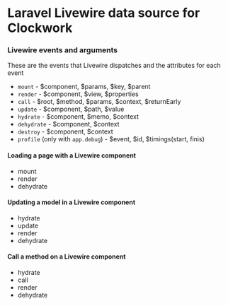 # Laravel Livewire data source for Clockwork

### Livewire events and arguments

These are the events that Livewire dispatches and the attributes for each event

- `mount` - $component, $params, $key, $parent
- `render` - $component, $view, $properties
- `call` - $root, $method, $params, $context, $returnEarly
- `update` - $component, $path, $value
- `hydrate` - $component, $memo, $context
- `dehydrate` - $component, $context
- `destroy` - $component, $context
- `profile` (only with `app.debug`) - $event, $id, $timings(start, finis)

#### Loading a page with a Livewire component
- mount
- render
- dehydrate

#### Updating a model in a Livewire component
- hydrate
- update
- render
- dehydrate

#### Call a method on a  Livewire component
- hydrate
- call
- render
- dehydrate